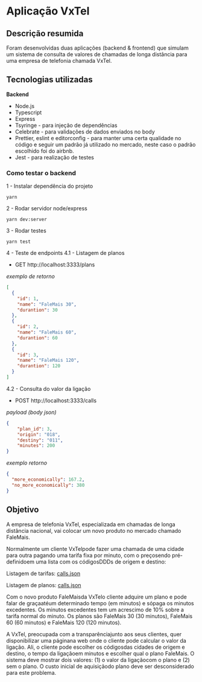 # Aplicação VxTel

## Descrição resumida

Foram desenvolvidas duas aplicações (backend & frontend) que simulam um sistema
de consulta de valores de chamadas de longa distância para uma empresa
de telefonia chamada VxTel.

## Tecnologias utilizadas

**Backend**
- Node.js
- Typescript
- Express
- Tsyringe - para injeção de dependências 
- Celebrate - para validações de dados enviados no body
- Prettier, eslint e editorconfig - para manter uma certa qualidade no código e
  seguir um padrão já utilizado no mercado, neste caso o padrão escolhido foi do airbnb.
- Jest - para realização de testes

### Como testar o backend

1 - Instalar dependência do projeto
```shell
yarn 
```

2 - Rodar servidor node/express
```shell
yarn dev:server
```

3 - Rodar testes 
```shell
yarn test
```

4 - Teste de endpoints
4.1 - Listagem de planos
* GET http://localhost:3333/plans

*exemplo de retorno*

```json
[
  {
    "id": 1,
    "name": "FaleMais 30",
    "durantion": 30
  },
  {
    "id": 2,
    "name": "FaleMais 60",
    "durantion": 60
  },
  {
    "id": 3,
    "name": "FaleMais 120",
    "durantion": 120
  }
]
```

4.2 - Consulta do valor da ligação
* POST http://localhost:3333/calls

*payload (body json)*

```json
{
	"plan_id": 3,
	"origin": "018",
	"destiny": "011",
	"minutes": 200
}
```

*exemplo retorno*
```json
{
  "more_economically": 167.2, 
  "no_more_economically": 380
}
```


## Objetivo 
A empresa de telefonia VxTel, especializada em chamadas de longa
distância nacional, vai colocar um novo produto no mercado chamado FaleMais.

Normalmente um cliente VxTelpode fazer uma chamada de uma cidade para outra
pagando uma tarifa fixa por minuto, com o preçosendo pré-definidoem uma lista
com os códigosDDDs de origem e destino:

Listagem de tarifas:
[calls.json](./backend/src/modules/calls/infra/database/data/calls.json)

Listagem de planos:
[calls.json](./backend/src/modules/plans/infra/database/data/plans.json)

Com o novo produto FaleMaisda VxTelo cliente adquire um plano e pode falar de
graçaatéum determinado tempo (em minutos) e sópaga os minutos excedentes. Os
minutos excedentes tem um acrescimo de 10% sobre a tarifa normal do minuto. Os
planos são FaleMais 30 (30 minutos), FaleMais 60 (60 minutos) e FaleMais 120
(120 minutos).

A VxTel, preocupada com a transparênciajunto aos seus clientes, quer
disponibilizar uma páginana web onde o cliente pode calcular o valor da ligação.
Ali, o cliente pode escolher os códigosdas cidades de origem e destino, o tempo
da ligaçãoem minutos e escolher qual o plano FaleMais. O sistema deve mostrar
dois valores: (1) o valor da ligaçãocom o plano e (2) sem o plano. O custo
inicial de aquisiçãodo plano deve ser desconsiderado para este problema. 

